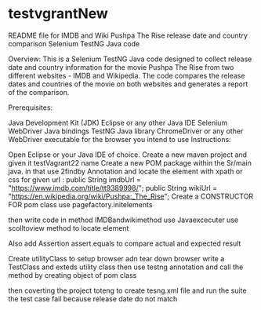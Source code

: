 # testvgrantNew
README file for IMDB and Wiki Pushpa The Rise release date and country comparison Selenium TestNG Java code

Overview: This is a Selenium TestNG Java code designed to collect release date and country information for the movie Pushpa The Rise from two different websites - IMDB and Wikipedia. The code compares the release dates and countries of the movie on both websites and generates a report of the comparison.

Prerequisites:

Java Development Kit (JDK) Eclipse or any other Java IDE Selenium WebDriver Java bindings TestNG Java library ChromeDriver or any other WebDriver executable for the browser you intend to use Instructions:

Open Eclipse or your Java IDE of choice. Create a new maven project and given it testVagrant22 name Create a new POM package within the Sr/main java. in that use 2findby Annotation and locate the element with xpath or css for given url : public String imdbUrl = "https://www.imdb.com/title/tt9389998/"; public String wikiUrl = "https://en.wikipedia.org/wiki/Pushpa:_The_Rise"; Create a CONSTRUCTOR FOR pom class use pagefactory.initelements

then write code in method IMDBandwikimethod use Javaexcecuter use scolltoview method to locate element

Also add Assertion assert.equals to compare actual and expected result

Create utilityClass to setup browser adn tear down browser write a TestClass and exteds utility class then use testng annotation and call the method by creating object of pom class

then coverting the project toteng to create tesng.xml file and run the suite the test case fail because release date do not match
